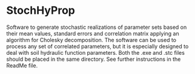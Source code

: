 # StochHyProp
Software to generate stochastic realizations of parameter sets based on their mean values, standard errors and correlation matrix applying an algorithm for Cholesky decomposition. The software can be used to process any set of correlated parameters, but it is especially designed to deal with soil hydraulic function parameters.
Both the .exe and .stc files should be placed in the same directory. 
See further instructions in the ReadMe file.

